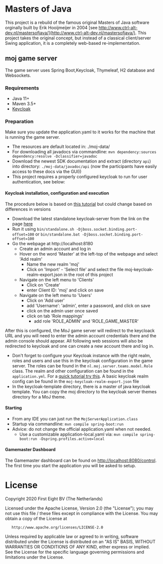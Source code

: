 # Masters of Java

This project is a rebuild of the famous original Masters of Java software orginally built by Erik Hooijmeijer 
in 2004 [see http://www.ctrl-alt-dev.nl/mastersofjava/](http://www.ctrl-alt-dev.nl/mastersofjava/). This project takes the original concept, but instead 
of a classical client/server Swing application, it is a completely web-based re-implementation.

## moj game server

The game server uses Spring Boot,Keycloak, Thymeleaf, H2 database and Websockets.

### Requirements

- Java 11+
- Maven 3.5+
- [Keycloak](www.keycloak.org)

### Preparation

Make sure you update the application.yaml to it works for the machine that is running the game server.  
- The resources are default located in: ./moj-data/
- For downloading all javadocs via commandline: `mvn dependency:sources dependency:resolve -Dclassifier=javadoc`
- Download the newest SDK documentation and extract (directory `api`) into directory: `./moj-data/javadoc/api` (now the participants have easily access to these docs via the GUI))
- This project requires a properly configured keycloak to run for user authentication, see below:

#### Keycloak installation, configuration and execution

The procedure below is based on [this tutorial](https://www.baeldung.com/spring-boot-keycloak) but could change based on differences in versions
- Download the latest standalone keycloak-server from the link on the page [here](https://www.keycloak.org/getting-started/getting-started-zip)
- Run it using `bin/standalone.sh -Djboss.socket.binding.port-offset=100` or `bin/standalone.bat -Djboss.socket.binding.port-offset=100`
- Go the webpage at http://localhost:8180
   * Create an admin account and log in
   * Hover on the word 'Master' at the left-top of the webpage and select 'Add realm'
        * Name the new realm 'moj'
        * Click on 'Import' - 'Select file' and select the file moj-keycloak-realm-export.json in the root of this project
   * Navigate on the left menu to 'Clients'
        * Click on 'Create'
        * enter Client ID: 'moj' and click on save
   * Navigate on the left menu to 'Users' 
        * Click on 'Add user'
        * add 'Username': 'admin', enter a password, and click on save
        * click on the admin user once saved
        * click on tab 'Role mappings'
            * add role 'ROLE_ADMIN' and 'ROLE_GAME_MASTER'
            
After this is configured, the MoJ game server will redirect to the keycloack URL and you will need 
to enter the admin account credentials there and the admin console should appear. All following web sessions will also
be redirected to keycloak and one can create a new account there and log in.               
   
- Don't forget to configure your Keycloak instance with the right realm, roles and users and use this in the keycloak configuration in the game server. The roles can be found in the `nl.moj.server.teams.model.Role` class. The realm and other configuration can be found in the `application.yml`. For a [quick tutorial try this](https://www.baeldung.com/spring-boot-keycloak). A basic keycloak realm config can be found in the `moj-keycloak-realm-export.json` file
- In the keycloak-template directory, there is a master of java keycloak template. You can copy the moj directory to the keycloak server themes directory for a MoJ theme.

#### Starting
- From any IDE you can just run the `MojServerApplication.class`
- Startup via commandline: `mvn compile spring-boot:run`
- Advice: do not change the official application.yaml when not needed. 
    - Use a customizable application-local.yaml via: `mvn compile spring-boot:run -Dspring.profiles.active=local`

#### Gamemaster Dashboard

The Gamemaster dashboard can be found on [http://localhost:8080/control](http://localhost:8080/control). The first time
you start the application you will be asked to setup. 


# License

   Copyright 2020 First Eight BV (The Netherlands)

   Licensed under the Apache License, Version 2.0 (the "License");
   you may not use this file / these files except in compliance with the License.
   You may obtain a copy of the License at

       http://www.apache.org/licenses/LICENSE-2.0

   Unless required by applicable law or agreed to in writing, software
   distributed under the License is distributed on an "AS IS" BASIS,
   WITHOUT WARRANTIES OR CONDITIONS OF ANY KIND, either express or implied.
   See the License for the specific language governing permissions and
   limitations under the License.


